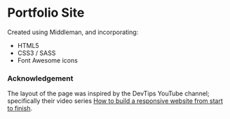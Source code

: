 # Portfolio Site

Created using Middleman, and incorporating:
- HTML5
- CSS3 / SASS
- Font Awesome icons

### Acknowledgement
The layout of the page was inspired by the DevTips YouTube channel; specifically their video series [How to build a responsive website from start to finish](https://www.youtube.com/playlist?list=PLqGj3iMvMa4KQZUkRjfwMmTq_f1fbxerI).
